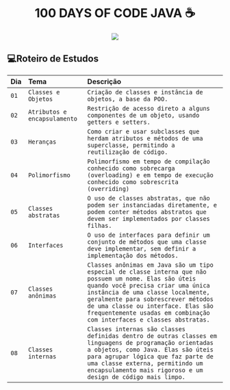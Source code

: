<h1 align="center">100 DAYS OF CODE JAVA ☕ </h1>

<p align="center"><img src="http://img.shields.io/static/v1?label=STATUS&message=EM%20DESENVOLVIMENTO&color=GREEN&style=for-the-badge"/></p>


## 💻Roteiro de Estudos
| Dia  | Tema       | Descrição |
| :---------------- | :--------- | :--------- |
| `01` | `Classes e Objetos` | `Criação de classes e instância de objetos, a base da POO.` |
| `02` | `Atributos e encapsulamento` | `Restrição de acesso direto a alguns componentes de um objeto, usando getters e setters.` |
| `03` | `Heranças` | `Como criar e usar subclasses que herdam atributos e métodos de uma superclasse, permitindo a reutilização de código.` |
| `04` | `Polimorfismo` | `Polimorfismo em tempo de compilação conhecido como sobrecarga (overloading) e em tempo de execução conhecido como sobrescrita (overriding)` |
| `05` | `Classes abstratas` | `O uso de classes abstratas, que não podem ser instanciadas diretamente, e podem conter métodos abstratos que devem ser implementados por classes filhas.` |
| `06` | `Interfaces` | `O uso de interfaces para definir um conjunto de métodos que uma classe deve implementar, sem definir a implementação dos métodos.` |
| `07` | `Classes anônimas` | `Classes anônimas em Java são um tipo especial de classe interna que não possuem um nome. Elas são úteis quando você precisa criar uma única instância de uma classe localmente, geralmente para sobrescrever métodos de uma classe ou interface. Elas são frequentemente usadas em combinação com interfaces e classes abstratas.` |
| `08` | `Classes internas` | `Classes internas são classes definidas dentro de outras classes em linguagens de programação orientadas a objetos, como Java. Elas são úteis para agrupar lógica que faz parte de uma classe externa, permitindo um encapsulamento mais rigoroso e um design de código mais limpo.` |
